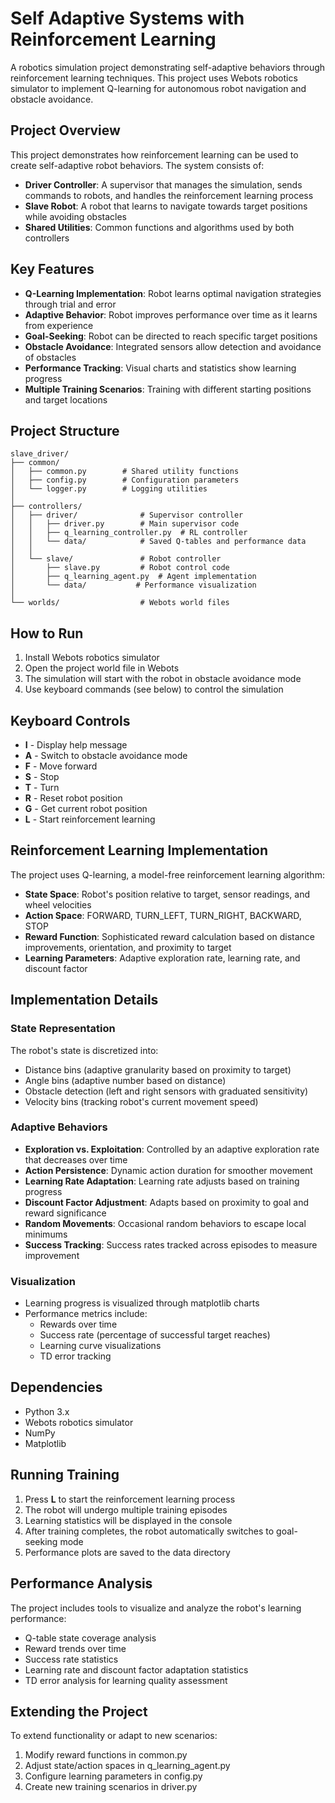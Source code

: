 # Self Adaptive Systems with Reinforcement Learning

A robotics simulation project demonstrating self-adaptive behaviors through reinforcement learning techniques. This project uses Webots robotics simulator to implement Q-learning for autonomous robot navigation and obstacle avoidance.

## Project Overview

This project demonstrates how reinforcement learning can be used to create self-adaptive robot behaviors. The system consists of:

- **Driver Controller**: A supervisor that manages the simulation, sends commands to robots, and handles the reinforcement learning process
- **Slave Robot**: A robot that learns to navigate towards target positions while avoiding obstacles
- **Shared Utilities**: Common functions and algorithms used by both controllers

## Key Features

- **Q-Learning Implementation**: Robot learns optimal navigation strategies through trial and error
- **Adaptive Behavior**: Robot improves performance over time as it learns from experience
- **Goal-Seeking**: Robot can be directed to reach specific target positions
- **Obstacle Avoidance**: Integrated sensors allow detection and avoidance of obstacles
- **Performance Tracking**: Visual charts and statistics show learning progress
- **Multiple Training Scenarios**: Training with different starting positions and target locations

## Project Structure

```plaintext
slave_driver/
├── common/
│   ├── common.py        # Shared utility functions
│   ├── config.py        # Configuration parameters
│   └── logger.py        # Logging utilities
│
├── controllers/
│   ├── driver/              # Supervisor controller
│   │   ├── driver.py        # Main supervisor code
│   │   ├── q_learning_controller.py  # RL controller
│   │   └── data/            # Saved Q-tables and performance data
│   │       
│   └── slave/               # Robot controller
│       ├── slave.py         # Robot control code
│       ├── q_learning_agent.py  # Agent implementation
│       └── data/           # Performance visualization
│
└── worlds/                  # Webots world files
```

## How to Run

1. Install Webots robotics simulator
2. Open the project world file in Webots
3. The simulation will start with the robot in obstacle avoidance mode
4. Use keyboard commands (see below) to control the simulation

## Keyboard Controls

- **I** - Display help message
- **A** - Switch to obstacle avoidance mode
- **F** - Move forward
- **S** - Stop
- **T** - Turn
- **R** - Reset robot position
- **G** - Get current robot position
- **L** - Start reinforcement learning

## Reinforcement Learning Implementation

The project uses Q-learning, a model-free reinforcement learning algorithm:

- **State Space**: Robot's position relative to target, sensor readings, and wheel velocities
- **Action Space**: FORWARD, TURN_LEFT, TURN_RIGHT, BACKWARD, STOP
- **Reward Function**: Sophisticated reward calculation based on distance improvements, orientation, and proximity to target
- **Learning Parameters**: Adaptive exploration rate, learning rate, and discount factor

## Implementation Details

### State Representation

The robot's state is discretized into:

- Distance bins (adaptive granularity based on proximity to target)
- Angle bins (adaptive number based on distance)
- Obstacle detection (left and right sensors with graduated sensitivity)
- Velocity bins (tracking robot's current movement speed)

### Adaptive Behaviors

- **Exploration vs. Exploitation**: Controlled by an adaptive exploration rate that decreases over time
- **Action Persistence**: Dynamic action duration for smoother movement
- **Learning Rate Adaptation**: Learning rate adjusts based on training progress
- **Discount Factor Adjustment**: Adapts based on proximity to goal and reward significance
- **Random Movements**: Occasional random behaviors to escape local minimums
- **Success Tracking**: Success rates tracked across episodes to measure improvement

### Visualization

- Learning progress is visualized through matplotlib charts
- Performance metrics include:
  - Rewards over time
  - Success rate (percentage of successful target reaches)
  - Learning curve visualizations
  - TD error tracking

## Dependencies

- Python 3.x
- Webots robotics simulator
- NumPy
- Matplotlib

## Running Training

1. Press **L** to start the reinforcement learning process
2. The robot will undergo multiple training episodes
3. Learning statistics will be displayed in the console
4. After training completes, the robot automatically switches to goal-seeking mode
5. Performance plots are saved to the data directory

## Performance Analysis

The project includes tools to visualize and analyze the robot's learning performance:

- Q-table state coverage analysis
- Reward trends over time
- Success rate statistics
- Learning rate and discount factor adaptation statistics
- TD error analysis for learning quality assessment

## Extending the Project

To extend functionality or adapt to new scenarios:

1. Modify reward functions in common.py
2. Adjust state/action spaces in q_learning_agent.py
3. Configure learning parameters in config.py
4. Create new training scenarios in driver.py
